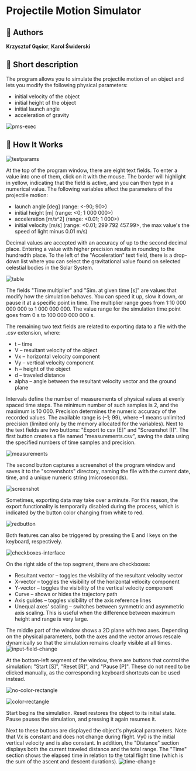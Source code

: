 # Projectile Motion Simulator

## 👥 Authors
**Krzysztof Gąsior**, **Karol Świderski**

## 🚀 Short description
The program allows you to simulate the projectile motion of an object and lets you modify the following physical parameters:
- initial velocity of the object
- initial height of the object
- initial launch angle
- acceleration of gravity

![pms-exec](https://github.com/user-attachments/assets/f61886e5-079f-4361-92e5-76d02e0f6ad3)



## 🧭 How It Works

![testparams](https://github.com/user-attachments/assets/781c1d8c-202c-4a6a-ac21-e57553ce8a4d)

At the top of the program window, there are eight text fields. To enter a value into one of them, click on it with the mouse. 
The border will highlight in yellow, indicating that the field is active, and you can then type in a numerical value.
The following variables affect the parameters of the projectile motion:
- launch angle [deg] (range: <-90; 90>)
- initial height [m] (range: <0; 1 000 000>)
- acceleration [m/s^2] (range: <0.01; 1 000>)
- initial velocity [m/s] (range: <0.01; 299 792 457.99>, the max value's the speed of light minus 0.01 m/s)

Decimal values are accepted with an accuracy of up to the second decimal place. Entering a value with higher precision results in rounding to the hundredth place.
To the left of the "Acceleration" text field, there is a drop-down list where you can select the gravitational value found on selected celestial bodies in the Solar System.

![table](https://github.com/user-attachments/assets/1b8002d8-3a2f-41e7-aaac-24f167010b1d)



The fields "Time multiplier" and "Sim. at given time [s]" are values that modify how the simulation behaves. You can speed it up, slow it down, 
or pause it at a specific point in time. The multiplier range goes from 1:10 000 000 000 to 1 000 000 000.
The value range for the simulation time point goes from 0 s to 100 000 000 000 s.

The remaining two text fields are related to exporting data to a file with the .csv extension, where:
- t – time
- V – resultant velocity of the object
- Vx – horizontal velocity component
- Vy – vertical velocity component
- h – height of the object
- d – traveled distance
- alpha – angle between the resultant velocity vector and the ground plane

Intervals define the number of measurements of physical values at evenly spaced time steps. The minimum number of such samples is 2, and the maximum is 10 000.
Precision determines the numeric accuracy of the recorded values. The available range is ⟨–1; 99⟩, where –1 means unlimited precision (limited only by the memory allocated 
for the variables).
Next to the text fields are two buttons: "Export to csv [E]" and "Screenshot [I]".
The first button creates a file named "measurements.csv", saving the data using the specified numbers of time samples and precision.

![measurements](https://github.com/user-attachments/assets/3c7d2fbf-fbcf-4331-b010-b25db65ff90a)

The second button captures a screenshot of the program window and saves it to the "screenshots" directory, naming the file with the current date, time, and a unique numeric 
string (microseconds).

![screenshot](https://github.com/user-attachments/assets/c8b4a41b-0a30-464a-b09b-902ac37eb3a0)

Sometimes, exporting data may take over a minute. For this reason, the export functionality is temporarily disabled during the process, which is indicated by 
the button color changing from white to red.

![redbutton](https://github.com/user-attachments/assets/3b30759a-0d80-4313-8134-e576a542ca20)

Both features can also be triggered by pressing the E and I keys on the keyboard, respectively.



![checkboxes-interface](https://github.com/user-attachments/assets/1be0c9d5-e6c2-4a30-9aa7-21d201e67c29)

On the right side of the top segment, there are checkboxes:
- Resultant vector – toggles the visibility of the resultant velocity vector
- X-vector – toggles the visibility of the horizontal velocity component
- Y-vector – toggles the visibility of the vertical velocity component
- Curve – shows or hides the trajectory path
- Axis guides – toggles visibility of the axis reference lines
- Unequal axes' scaling – switches between symmetric and asymmetric axis scaling. This is useful when the difference between maximum height and range is very large.



The middle part of the window shows a 2D plane with two axes. Depending on the physical parameters, both the axes and the vector arrows rescale dynamically 
so that the simulation remains clearly visible at all times.
![input-field-change](https://github.com/user-attachments/assets/5f0e62ef-122e-43a0-9b29-c286b34e1829)



At the bottom-left segment of the window, there are buttons that control the simulation: "Start [S]", "Reset [R]", and "Pause [P]". These do not need to be clicked manually, 
as the corresponding keyboard shortcuts can be used instead.

![no-color-rectangle](https://github.com/user-attachments/assets/c904f51b-a29e-4ee6-a4f0-1ba5e6edab8f)

![color-rectangle](https://github.com/user-attachments/assets/ab5075a6-4a0c-4e70-a97c-3aa84c118663)

Start begins the simulation. Reset restores the object to its initial state. Pause pauses the simulation, and pressing it again resumes it.



Next to these buttons are displayed the object's physical parameters.
Note that Vx is constant and does not change during flight. Vy0 is the initial vertical velocity and is also constant.
In addition, the "Distance" section displays both the current traveled distance and the total range. The "Time" section shows the elapsed time in relation to the total flight time 
(which is the sum of the ascent and descent durations).
![time-change](https://github.com/user-attachments/assets/994fccb8-f735-4f8d-82cc-4b68f11aa665)
